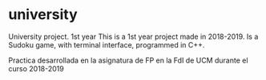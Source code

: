 # university
University project. 1st year
This is a 1st year project made in 2018-2019. Is a Sudoku game, with terminal interface, programmed in C++. 


Practica desarrollada en la asignatura de FP en la FdI de UCM durante el curso 2018-2019
